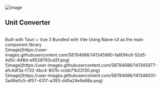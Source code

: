 ![image](https://user-images.githubusercontent.com/58784686/137880835-a5fd0ef5-e802-434d-a909-6171345b910d.png)
## Unit Converter
<br />
Built with Tauri + Vue 3
Bundled with Vite
Using Naive-UI as the main component library
<br>
![image](https://user-images.githubusercontent.com/58784686/141345960-fa60f4c8-52d5-4d5c-848d-e9528793cd2f.png)
<br>
![image](https://user-images.githubusercontent.com/58784686/141345977-afc4df3a-f732-4bc4-807b-ccbb71b23130.png)
<br>
![image](https://user-images.githubusercontent.com/58784686/141346001-3a48e0c5-df57-4317-a393-dd5a24e9a98a.png)
